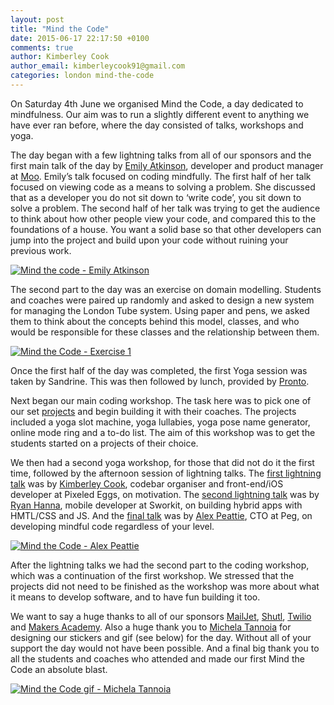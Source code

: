```yaml
---
layout: post
title: "Mind the Code"
date: 2015-06-17 22:17:50 +0100
comments: true
author: Kimberley Cook
author_email: kimberleycook91@gmail.com
categories: london mind-the-code
---
```


On Saturday 4th June we organised Mind the Code, a day dedicated to mindfulness. Our aim was to run a slightly different event to anything we have ever ran before, where the day consisted of talks, workshops and yoga.

The day began with a few lightning talks from all of our sponsors and the first main talk of the day by [Emily Atkinson](https://twitter.com/emilyatk), developer and product manager at [Moo](http://uk.moo.com). Emily’s talk focused on coding mindfully. The first half of her talk focused on viewing code as a means to solving a problem. She discussed that as a developer you do not sit down to ‘write code’, you sit down to solve a problem. The second half of her talk was trying to get the audience to think about how other people view your code, and compared this to the foundations of a house. You want a solid base so that other developers can jump into the project and build upon your code without ruining your previous work. 

[![Mind the code - Emily Atkinson](/images/MTC-EmilyAtkinson.jpg)]()

The second part to the day was an exercise on domain modelling. Students and coaches were paired up randomly and asked to design a new system for managing the London Tube system. Using paper and pens, we asked them to think about the concepts behind this model, classes, and who would be responsible for these classes and the relationship between them. 

[![Mind the Code - Exercise 1](/images/MTC-Exercise1.jpg)]()

Once the first half of the day was completed, the first Yoga session was taken by Sandrine. This was then followed by lunch, provided by [Pronto](http://pronto.co.uk).

Next began our main coding workshop. The task here was to pick one of our set [projects](https://github.com/deniseyu/mind-the-code/tree/master/projects) and begin building it with their coaches. The projects included a yoga slot machine, yoga lullabies, yoga pose name generator, online mode ring and a to-do list. The aim of this workshop was to get the students started on a projects of their choice.  

We then had a second yoga workshop, for those that did not do it the first time, followed by the afternoon session of lightning talks. The [first lightning talk](http://slides.com/kimberleycook/motivation#/) was by [Kimberley Cook](https://twitter.com/kimberleycook91), codebar organiser and front-end/iOS developer at Pixeled Eggs, on motivation. The [second lightning talk](http://gylippus.github.io/lightening-hybrid/#/) was by [Ryan Hanna](https://twitter.com/heryandotus), mobile developer at Sworkit, on building hybrid apps with HMTL/CSS and JS. And the [final talk](http://slides.com/alexpeattie/love#/) was by [Alex Peattie](https://twitter.com/alexpeattie), CTO at Peg, on developing mindful code regardless of your level. 

[![Mind the Code - Alex Peattie](/images/MTC-lightning-talk.jpg)]()

After the lightning talks we had the second part to the coding workshop, which was a continuation of the first workshop. We stressed that the projects did not need to be finished as the workshop was more about what it means to develop software, and to have fun building it too.

We want to say a huge thanks to all of our sponsors [MailJet](http://mailjet.com), [Shutl](http://shutl.com/uk), [Twilio](https://www.twilio.com) and [Makers Academy](http://beta.makersacademy.com). Also a huge thank you to [Michela Tannoia](https://twitter.com/MintSugar) for designing our stickers and gif (see below) for the day. Without all of your support the day would not have been possible. And a final big thank you to all the students and coaches who attended and made our first Mind the Code an absolute blast.

[![Mind the Code gif - Michela Tannoia](/images/mind-the-code.gif)]() 
